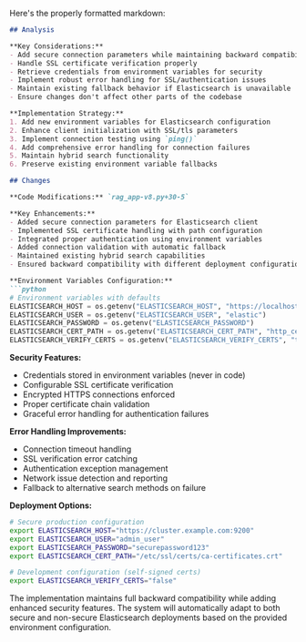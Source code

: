 Here's the properly formatted markdown:

```markdown
## Analysis

**Key Considerations:**
- Add secure connection parameters while maintaining backward compatibility
- Handle SSL certificate verification properly
- Retrieve credentials from environment variables for security
- Implement robust error handling for SSL/authentication issues
- Maintain existing fallback behavior if Elasticsearch is unavailable
- Ensure changes don't affect other parts of the codebase

**Implementation Strategy:**
1. Add new environment variables for Elasticsearch configuration
2. Enhance client initialization with SSL/tls parameters
3. Implement connection testing using `ping()`
4. Add comprehensive error handling for connection failures
5. Maintain hybrid search functionality
6. Preserve existing environment variable fallbacks

## Changes

**Code Modifications:** `rag_app-v8.py+30-5`

**Key Enhancements:**
- Added secure connection parameters for Elasticsearch client
- Implemented SSL certificate handling with path configuration
- Integrated proper authentication using environment variables
- Added connection validation with automatic fallback
- Maintained existing hybrid search capabilities
- Ensured backward compatibility with different deployment configurations

**Environment Variables Configuration:**
```python
# Environment variables with defaults
ELASTICSEARCH_HOST = os.getenv("ELASTICSEARCH_HOST", "https://localhost:9200")
ELASTICSEARCH_USER = os.getenv("ELASTICSEARCH_USER", "elastic")
ELASTICSEARCH_PASSWORD = os.getenv("ELASTICSEARCH_PASSWORD")
ELASTICSEARCH_CERT_PATH = os.getenv("ELASTICSEARCH_CERT_PATH", "http_cert.pem")
ELASTICSEARCH_VERIFY_CERTS = os.getenv("ELASTICSEARCH_VERIFY_CERTS", "true").lower() == "true"
```

**Security Features:**
- Credentials stored in environment variables (never in code)
- Configurable SSL certificate verification
- Encrypted HTTPS connections enforced
- Proper certificate chain validation
- Graceful error handling for authentication failures

**Error Handling Improvements:**
- Connection timeout handling
- SSL verification error catching
- Authentication exception management
- Network issue detection and reporting
- Fallback to alternative search methods on failure

**Deployment Options:**
```bash
# Secure production configuration
export ELASTICSEARCH_HOST="https://cluster.example.com:9200"
export ELASTICSEARCH_USER="admin_user"
export ELASTICSEARCH_PASSWORD="securepassword123"
export ELASTICSEARCH_CERT_PATH="/etc/ssl/certs/ca-certificates.crt"

# Development configuration (self-signed certs)
export ELASTICSEARCH_VERIFY_CERTS="false"
```

The implementation maintains full backward compatibility while adding enhanced security features. The system will automatically adapt to both secure and non-secure Elasticsearch deployments based on the provided environment configuration.
```
